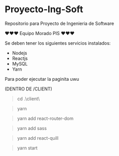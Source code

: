 # Proyecto-Ing-Soft
Repositorio para Proyecto de Ingenieria de Software

♥️♥️♥️ Equipo Morado PIS ♥️♥️♥️

Se deben tener los siguientes servicios instalados:
- Nodejs
- Reactjs
- MySQL
- Yarn

Para poder ejecutar la paginita uwu

(DENTRO DE /CLIENT)

> cd .\client\

> yarn

> yarn add react-router-dom

> yarn add sass

> yarn add react-quill

> yarn start
